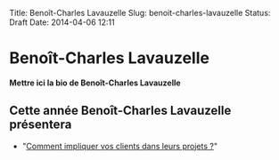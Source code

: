 Title: Benoît-Charles Lavauzelle 
Slug: benoit-charles-lavauzelle
Status: Draft
Date: 2014-04-06 12:11

# Benoît-Charles Lavauzelle

**Mettre ici la bio de Benoît-Charles Lavauzelle**
## Cette année Benoît-Charles Lavauzelle présentera

* "[Comment impliquer vos clients dans leurs projets ?](../sessions/comment-impliquer-vos-clients-dans-leurs-projets.html)"


